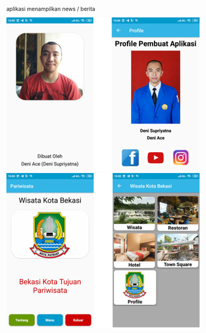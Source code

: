 aplikasi menampilkan news / berita

![alt text](https://github.com/deniace/Pariwisata/blob/master/screenshot/tentang.jpg?raw=true "screenshoot tentang")
![alt text](https://github.com/deniace/Pariwisata/blob/master/screenshot/menu_utama.jpg?raw=true "screenshoot menu utama")
